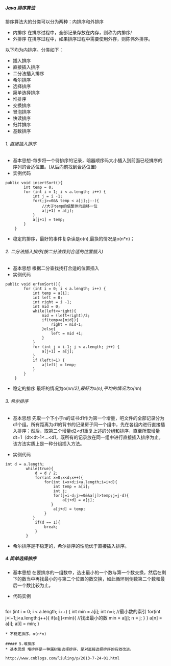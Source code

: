 ##### Java 排序算法
排序算法大的分类可以分为两种：内排序和外排序

* 内排序 在排序过程中，全部记录存放在内存，则称为内排序/
* 外排序 在排序过程中，如果排序过程中需要使用外存，则陈伟外排序。

以下均为内排序。分类如下：

* 插入排序 
 * 直接插入排序
 * 二分法插入排序
 * 希尔排序
* 选择排序
 * 简单选择排序
 * 堆排序
* 交换排序
 * 冒泡排序
 * 快读排序
* 归并排序
* 基数排序

###### 1. 直接插入排序
* 基本思想-每步将一个待排序的记录，暗器顺序码大小插入到前面已经排序的序列的合适位置。(从后向前找到合适位置)
* 实例代码
```
public void insertSort(){
		int temp = 0;
		for (int i = 1; i < a.length; i++) {
			int j = i -1;
			for(;j>=0&& temp < a[j];j--){
				//大于temp的值整体向后移一位
				a[j+1] = a[j];
			}
			a[j+1] = temp;
		}
	}
```

* 稳定的排序，最好的事件复杂读是o(n),最换的情况是o(n*n)；

###### 2. 二分法插入排序(按二分法找到合适的位置插入)

* 基本思想 根据二分查找找打合适的位置插入
* 实例代码
```
public void erfenSort(){
		for (int i = 0; i < a.length; i++) {
			int temp = a[i];
			int left = 0;
			int right = i -1;
			int mid = 0;
			while(left<=right){
				mid = (left+right)/2;
				if(temp<a[mid]){
					right = mid-1;
				}else{
					left = mid +1;
				}
			}
			for (int j = i-1; j < a.length; j++) {
				a[j+1] = a[j];
			}
			if (left!=1) {
				a[left] = temp;
			}
		}
	}
```

* 稳定的排序 最坏的情况为o(n*n/2),最好为o(n),平均的情况为o(n*n)

###### 3. 希尔排序

* 基本思想 先取一个下小于n的证书d1作为第一个增量，吧文件的全部记录分为d1个组。所有距离为d1的背书的记录房子同一个组中，先在各组内进行直接插入排序；然后，取第二个增量d2<d1重复上述的分组和排序，直至所取增量dt=1（dt<dt-1<...<d1，既所有的记录放在同一组中进行直接插入排序为止。该方法实质上是一种分组插入方法。

* 实例代码
```
int d = a.length;
         while(true){
             d = d / 2;
             for(int x=0;x<d;x++){
                 for(int i=x+d;i<a.length;i=i+d){
                     int temp = a[i];
                     int j;
                     for(j=i-d;j>=0&&a[j]>temp;j=j-d){
                         a[j+d] = a[j];
                    }
                     a[j+d] = temp;
                 }
            }
             if(d == 1){
                 break;
             }
         }
```

* 希尔排序是不稳定的，希尔排序的性能优于直接插入排序。

##### 4.简单选择排序
* 基本思想 在要排序的一组数中，选出最小的一个数与第一个数交换，然后在剩下的数当中再找最小的与第二个位置的数交换，如此循环到倒数第二个数和最后一个数比较为止。
* 代码实例

	```
for (int i = 0; i < a.length; i++) {
             int min = a[i];
             int n=i; //最小数的索引
             for(int j=i+1;j<a.length;j++){
                 if(a[j]<min){  //找出最小的数
                     min = a[j];
                     n = j;
                 }
             }
            a[n] = a[i];
             a[i] = min;
         }
```
* 不稳定排序，o(n*n)

##### 5.堆排序
* 基本思想 堆排序是一种属树形选择排序，是对直接选择排序的有效改进。

http://www.cnblogs.com/liuling/p/2013-7-24-01.html


